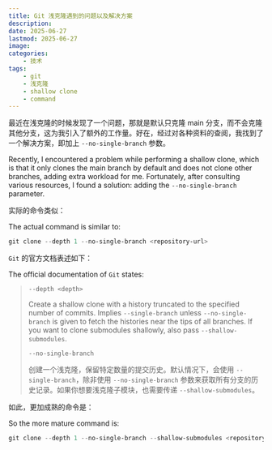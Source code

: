 ```yaml
---
title: Git 浅克隆遇到的问题以及解决方案
description:
date: 2025-06-27
lastmod: 2025-06-27
image:
categories:
    - 技术
tags:
    - git
    - 浅克隆
    - shallow clone
    - command
---
```


最近在浅克隆的时候发现了一个问题，那就是默认只克隆 main 分支，而不会克隆其他分支，这为我引入了额外的工作量。好在，经过对各种资料的查阅，我找到了一个解决方案，即加上 `--no-single-branch` 参数。

Recently, I encountered a problem while performing a shallow clone, which is that it only clones the main branch by default and does not clone other branches, adding extra workload for me. Fortunately, after consulting various resources, I found a solution: adding the `--no-single-branch` parameter.

实际的命令类似：

The actual command is similar to:

```powershell
git clone --depth 1 --no-single-branch <repository-url>
```

`Git` 的官方文档表述如下：

The official documentation of `Git` states:

> `--depth <depth>`
>
> Create a shallow clone with a history truncated to the specified number of commits. Implies `--single-branch` unless `--no-single-branch` is given to fetch the histories near the tips of all branches. If you want to clone submodules shallowly, also pass `--shallow-submodules`.
>
> `--no-single-branch`
>
> 创建一个浅克隆，保留特定数量的提交历史。默认情况下，会使用 `--single-branch`，除非使用 `--no-single-branch` 参数来获取所有分支的历史记录。如果你想要浅克隆子模块，也需要传递 `--shallow-submodules`。

如此，更加成熟的命令是：

So the more mature command is:

```powershell
git clone --depth 1 --no-single-branch --shallow-submodules <repository-url>
```
